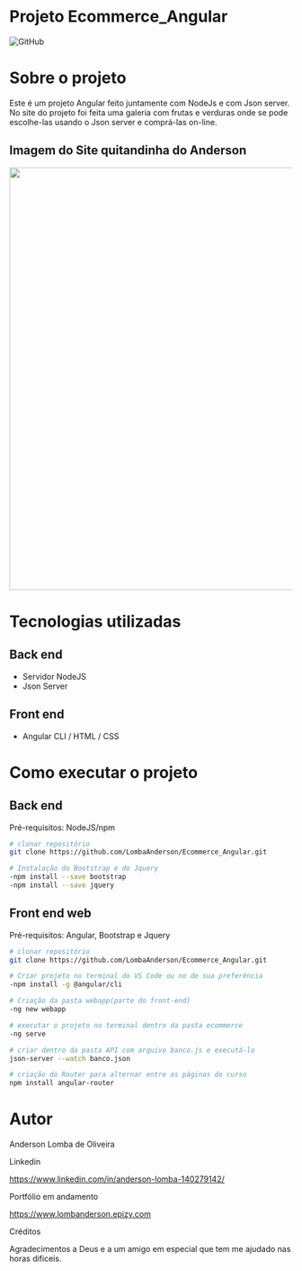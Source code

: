 # Projeto Ecommerce_Angular
![GitHub](https://img.shields.io/github/license/LombaAnderson/Ecommerce_Angular)

# Sobre o projeto

Este é um projeto Angular feito juntamente com NodeJs e com Json server. No site do projeto foi feita uma galeria com frutas e verduras onde se pode escolhe-las usando o Json server e comprá-las on-line.   

## Imagem do Site quitandinha do Anderson

<div align="center">
<img src="https://user-images.githubusercontent.com/60937513/140579819-543965db-a19d-4d40-b9d7-c950622b260b.png" width="750px" />
</div>


# Tecnologias utilizadas
## Back end
- Servidor NodeJS
- Json Server

## Front end
- Angular CLI / HTML / CSS  

# Como executar o projeto

## Back end
Pré-requisitos: NodeJS/npm

```bash
# clonar repositório
git clone https://github.com/LombaAnderson/Ecommerce_Angular.git

# Instalação do Bootstrap e do Jquery
-npm install --save bootstrap
-npm install --save jquery

```

## Front end web
Pré-requisitos: Angular, Bootstrap e Jquery

```bash
# clonar repositório
git clone https://github.com/LombaAnderson/Ecommerce_Angular.git

# Criar projeto no terminal do VS Code ou no de sua preferência
-npm install -g @angular/cli

# Criação da pasta webapp(parte do front-end)
-ng new webapp

# executar o projeto no terminal dentro da pasta ecommerce
-ng serve

# criar dentro da pasta API com arquivo banco.js e executá-lo
json-server --watch banco.json

# criação do Router para alternar entre as páginas do curso 
npm install angular-router

```

# Autor

Anderson Lomba de Oliveira

Linkedin

https://www.linkedin.com/in/anderson-lomba-140279142/

Portfólio em andamento

https://www.lombanderson.epizy.com

Créditos

Agradecimentos a Deus e a um amigo em especial que tem me ajudado nas horas dificeis. 

